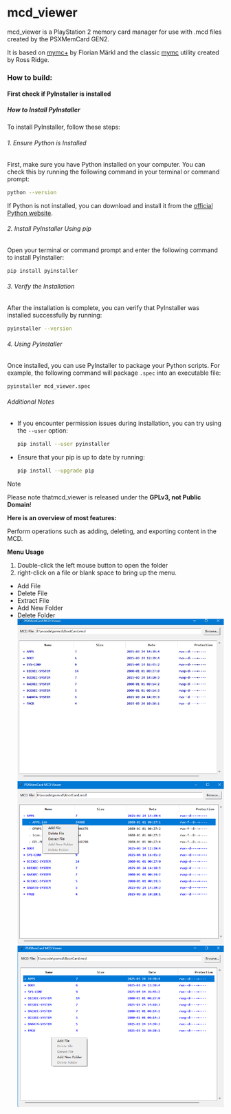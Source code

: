 
# mcd_viewer

mcd_viewer is a PlayStation 2 memory card manager for use with .mcd files created by the PSXMemCard GEN2.

It is based on [mymc+](https://git.sr.ht/~thestr4ng3r/mymcplus) by Florian Märkl and the classic [mymc](http://www.csclub.uwaterloo.ca:11068/mymc/) utility created by Ross Ridge.

### How to build:

#### First check if PyInstaller is installed

##### How to Install PyInstaller

To install PyInstaller, follow these steps:

###### 1. Ensure Python is Installed
First, make sure you have Python installed on your computer. You can check this by running the following command in your terminal or command prompt:

```bash
python --version
```

If Python is not installed, you can download and install it from the [official Python website](https://www.python.org/downloads/).

###### 2. Install PyInstaller Using pip
Open your terminal or command prompt and enter the following command to install PyInstaller:

```bash
pip install pyinstaller
```

###### 3. Verify the Installation
After the installation is complete, you can verify that PyInstaller was installed successfully by running:

```bash
pyinstaller --version
```

###### 4. Using PyInstaller
Once installed, you can use PyInstaller to package your Python scripts. For example, the following command will package `.spec` into an executable file:

```bash
pyinstaller mcd_viewer.spec
```

###### Additional Notes
- If you encounter permission issues during installation, you can try using the `--user` option:
  ```bash
  pip install --user pyinstaller
  ```
- Ensure that your pip is up to date by running:
  ```bash
  pip install --upgrade pip
  ```

> [!NOTE]
>
> Please note thatmcd_viewer is released under the **GPLv3, not Public Domain**!
>

**Here is an overview of most features:**

Perform operations such as adding, deleting, and exporting content in the MCD.

**Menu Usage**

1. Double-click the left mouse button to open the folder
2. right-click on a file or blank space to bring up the menu.

- Add File
- Delete File
- Extract File
- Add New Folder
- Delete Folder
![](source/01.png)
![](source/02.png)
![](source/03.png)
